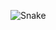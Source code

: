 ![Snake](https://github.com/Ahmedabbas75/AI-Project/assets/119451645/5622ae65-797d-4535-b235-69ff9fea2b9a)

 


